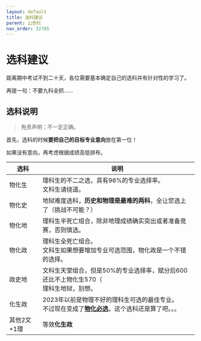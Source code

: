 ```yaml
---
layout: default
title: 选科建议
parent: 公告栏
nav_order: 32765
---
```


# 选科建议
距离期中考试不到二十天，各位需要基本确定自己的选科并有针对性的学习了。

再提一句：不要九科全抓……

## 选科说明
> 免责声明：不一定正确。

首先，选科的时候**要把自己的目标专业意向**放在第一位！

如果没有意向，再考虑根据成绩高低排布。

|选科|说明|
|-|-|
|物化生|理科生的不二之选，具有96%的专业选择率。<br>文科生请绕道。|
|物化史|地狱难度选科，**历史和物理是最难的两科**，全让您选上了（挑战不可能？）|
|物化地|理科生半死亡组合，除非地理成绩确实突出或者准备竞赛，否则慎选。|
|物化政|理科生全死亡组合。<br>文科生如果想要增加专业可选范围，物化政是一个不错的选择。|
|政史地|文科生天堂组合，但是50%的专业选择率，赋分后600还比不上物化生570（<br>理科生地狱，别想。|
|化生政|2023年以前是物理不好的理科生可选的最佳专业。<br>不过现在变成了[**物化必选**](32768-%E9%80%89%E7%A7%91%E5%8F%98%E5%8C%96%E9%80%9A%E7%9F%A5.html)，这个选科还是算了吧。。。|
|其他2文+1理|等效**化生政**|